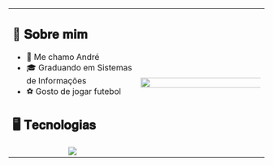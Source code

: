 <table>
<tr>
<td width="50%">
<h2>📖 𝐒𝐨𝐛𝐫𝐞 𝐦𝐢𝐦</h2>

- 👾 Me chamo André 
- 🎓 Graduando em Sistemas de Informações
- ⚽ Gosto de jogar futebol

<h2>🖥️ 𝐓𝐞𝐜𝐧𝐨𝐥𝐨𝐠𝐢𝐚𝐬</h2>

<div align="center">
  <img src="https://skillicons.dev/icons?i=javascript,typescript,nodejs,java,spring,react,angular,vite,postgres,mysql,docker,vscode,postman,git,redis,mongodb,next,linux,ubuntu,figma,githubactions&perline=7" />
  <!-- <img src="https://github-readme-stats.vercel.app/api/top-langs/?username=andrehsvictor&layout=compact&theme=dark" /> -->
</div>
</td>
<td width="50%">
<img src="https://i.pinimg.com/originals/16/5f/5a/165f5a7188c7a5164debaabd406ef43c.gif" width="200%" />
</td>
</tr>
</table>
